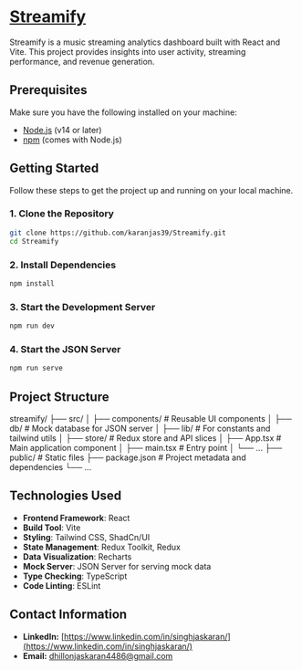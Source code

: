 # [Streamify](https://streamify-speedybrand.vercel.app/)

Streamify is a music streaming analytics dashboard built with React and Vite. This project provides insights into user activity, streaming performance, and revenue generation.

## Prerequisites

Make sure you have the following installed on your machine:

- [Node.js](https://nodejs.org/) (v14 or later)
- [npm](https://www.npmjs.com/) (comes with Node.js)

## Getting Started

Follow these steps to get the project up and running on your local machine.

### 1. Clone the Repository

```bash
git clone https://github.com/karanjas39/Streamify.git
cd Streamify
```

### 2. Install Dependencies

```bash
npm install
```

### 3. Start the Development Server

```bash
npm run dev
```

### 4. Start the JSON Server

```bash
npm run serve
```

## Project Structure

streamify/
├── src/
│ ├── components/ # Reusable UI components
│ ├── db/ # Mock database for JSON server
│ ├── lib/ # For constants and tailwind utils
│ ├── store/ # Redux store and API slices
│ ├── App.tsx # Main application component
│ ├── main.tsx # Entry point
│ └── ...
├── public/ # Static files
├── package.json # Project metadata and dependencies
└── ...

## Technologies Used

- **Frontend Framework**: React
- **Build Tool**: Vite
- **Styling**: Tailwind CSS, ShadCn/UI
- **State Management**: Redux Toolkit, Redux
- **Data Visualization**: Recharts
- **Mock Server**: JSON Server for serving mock data
- **Type Checking**: TypeScript
- **Code Linting**: ESLint

## Contact Information

- **LinkedIn:** [https://www.linkedin.com/in/singhjaskaran/](https://www.linkedin.com/in/singhjaskaran/)
- **Email:** [dhillonjaskaran4486@gmail.com](mailto:dhillonjaskaran4486@gmail.com)

